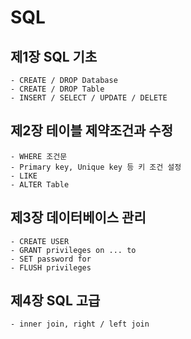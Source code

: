 # SQL

## 제1장 SQL 기초
    - CREATE / DROP Database
    - CREATE / DROP Table
    - INSERT / SELECT / UPDATE / DELETE

## 제2장 테이블 제약조건과 수정
    - WHERE 조건문
    - Primary key, Unique key 등 키 조건 설정
    - LIKE 
    - ALTER Table

## 제3장 데이터베이스 관리
    - CREATE USER
    - GRANT privileges on ... to
    - SET password for
    - FLUSH privileges

## 제4장 SQL 고급
    - inner join, right / left join
